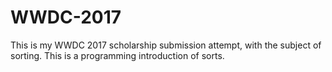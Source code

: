 # WWDC-2017
This is my WWDC 2017 scholarship submission attempt, with the subject of sorting. This is a programming introduction of sorts.
